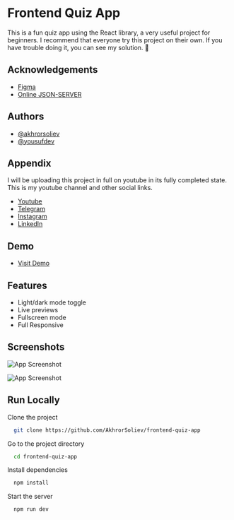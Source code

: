 # Frontend Quiz App

This is a fun quiz app using the React library, a very useful project for beginners. I recommend that everyone try this project on their own. If you have trouble doing it, you can see my solution. 🎉

## Acknowledgements

- [Figma](https://www.frontendmentor.io/challenges/frontend-quiz-app-BE7xkzXQnU)
- [Online JSON-SERVER](https://online-json-server.vercel.app/)

## Authors

- [@akhrorsoliev](https://www.github.com/akhrorsoliev)
- [@yousufdev](https://github.com/Yusufdev1998)

## Appendix

I will be uploading this project in full on youtube in its fully completed state. This is my youtube channel and other social links.

- [Youtube](https://www.github.com/akhrorsoliev)
- [Telegram](https://www.t.me/akhror_web)
- [Instagram](https://www.t.me/@akhror_web)
- [LinkedIn](https://www.linkedin.com/in/akhrorsoliev)

## Demo

- [Visit Demo](https://quiz-fontend.vercel.app/)

## Features

- Light/dark mode toggle
- Live previews
- Fullscreen mode
- Full Responsive

## Screenshots

![App Screenshot](https://res.cloudinary.com/dz209s6jk/image/upload/v1699537658/Challenges/o4vnsylucskyh2bb5ycq.jpg)

![App Screenshot](https://res.cloudinary.com/dz209s6jk/image/upload/v1699537658/Challenges/k92i1ossbwvtq4z1jlyt.jpg)

## Run Locally

Clone the project

```bash
  git clone https://github.com/AkhrorSoliev/frontend-quiz-app
```

Go to the project directory

```bash
  cd frontend-quiz-app
```

Install dependencies

```bash
  npm install
```

Start the server

```bash
  npm run dev
```
